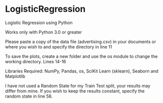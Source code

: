 # LogisticRegression
Logistic Regression using Python

Works only with Python 3.0 or greater

Please paste a copy of the data file (advertising.csv) in your documents or where you wish to and specify the directory in line 11

To save the plots, create a new folder and use the os module to change the working directory. Lines 14-16

Libraries Required: NumPy, Pandas, os, SciKit Learn (sklearn), Seaborn and Matplotlib

I have not used a Random State for my Train Test split, your results may differ from mine. If you wish to keep the results constant, specify the random state in line 58.
